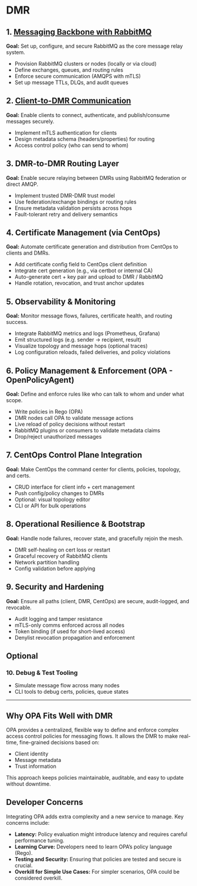 # DMR

## 1. [Messaging Backbone with RabbitMQ](https://github.com/varmoh/documentation/blob/main/dmr/1-Messaging-backbone-rabbitmq.md)

**Goal:** Set up, configure, and secure RabbitMQ as the core message relay system.

- Provision RabbitMQ clusters or nodes (locally or via cloud)
- Define exchanges, queues, and routing rules
- Enforce secure communication (AMQPS with mTLS)
- Set up message TTLs, DLQs, and audit queues

## 2. [Client-to-DMR Communication](https://github.com/varmoh/documentation/blob/main/dmr/2-client-to-dmr.md)

**Goal:** Enable clients to connect, authenticate, and publish/consume messages securely.

- Implement mTLS authentication for clients
- Design metadata schema (headers/properties) for routing
- Access control policy (who can send to whom)

## 3. DMR-to-DMR Routing Layer

**Goal:** Enable secure relaying between DMRs using RabbitMQ federation or direct AMQP.

- Implement trusted DMR-DMR trust model
- Use federation/exchange bindings or routing rules
- Ensure metadata validation persists across hops
- Fault-tolerant retry and delivery semantics

## 4. Certificate Management (via CentOps)

**Goal:** Automate certificate generation and distribution from CentOps to clients and DMRs.

- Add certificate config field to CentOps client definition
- Integrate cert generation (e.g., via certbot or internal CA)
- Auto-generate cert + key pair and upload to DMR / RabbitMQ
- Handle rotation, revocation, and trust anchor updates

## 5. Observability & Monitoring

**Goal:** Monitor message flows, failures, certificate health, and routing success.

- Integrate RabbitMQ metrics and logs (Prometheus, Grafana)
- Emit structured logs (e.g. sender → recipient, result)
- Visualize topology and message hops (optional traces)
- Log configuration reloads, failed deliveries, and policy violations

## 6. Policy Management & Enforcement (OPA - OpenPolicyAgent)

**Goal:** Define and enforce rules like who can talk to whom and under what scope.

- Write policies in Rego (OPA)
- DMR nodes call OPA to validate message actions
- Live reload of policy decisions without restart
- RabbitMQ plugins or consumers to validate metadata claims
- Drop/reject unauthorized messages

## 7. CentOps Control Plane Integration

**Goal:** Make CentOps the command center for clients, policies, topology, and certs.

- CRUD interface for client info + cert management
- Push config/policy changes to DMRs
- Optional: visual topology editor
- CLI or API for bulk operations

## 8. Operational Resilience & Bootstrap

**Goal:** Handle node failures, recover state, and gracefully rejoin the mesh.

- DMR self-healing on cert loss or restart
- Graceful recovery of RabbitMQ clients
- Network partition handling
- Config validation before applying

## 9. Security and Hardening

**Goal:** Ensure all paths (client, DMR, CentOps) are secure, audit-logged, and revocable.

- Audit logging and tamper resistance
- mTLS-only comms enforced across all nodes
- Token binding (if used for short-lived access)
- Denylist revocation propagation and enforcement

## Optional

### 10. Debug & Test Tooling

- Simulate message flow across many nodes
- CLI tools to debug certs, policies, queue states

---

## Why OPA Fits Well with DMR

OPA provides a centralized, flexible way to define and enforce complex access control policies for messaging flows. It allows the DMR to make real-time, fine-grained decisions based on:

- Client identity
- Message metadata
- Trust information

This approach keeps policies maintainable, auditable, and easy to update without downtime.

## Developer Concerns

Integrating OPA adds extra complexity and a new service to manage. Key concerns include:

- **Latency:** Policy evaluation might introduce latency and requires careful performance tuning.
- **Learning Curve:** Developers need to learn OPA’s policy language (Rego).
- **Testing and Security:** Ensuring that policies are tested and secure is crucial.
- **Overkill for Simple Use Cases:** For simpler scenarios, OPA could be considered overkill.
